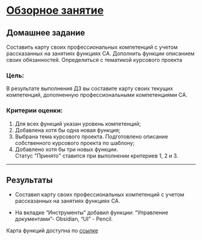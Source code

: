 # [Обзорное занятие](https://otus.ru/learning/187922/#)



## Домашнее задание

Составить карту своих профессиональных компетенций с учетом рассказанных на занятиях функциях СА. Дополнить функции описанием своих обязанностей. Определиться с тематикой курсового проекта

### Цель:

В результате выполнения ДЗ вы составите карту своих текущих компетенций, дополненную профессиональными компетенциями СА.

### Критерии оценки:

1.  Для всех функций указан уровень компетенций;
2.  Добавлена хотя бы одна новая функция;
3.  Выбрана тема курсового проекта. Подготовлено описание собственного курсового проекта по шаблону;
4.  Добавлено хотя бы три новых функции.  
    Статус "Принято" ставится при выполнении критериев 1, 2 и 3.

---

## Результаты
-   Составил карту своих профессиональных компетенций с учетом рассказанных на занятиях функциях СА.
    
-   На вкладке “Инструменты” добавил функции: “Управление документами”- Obsidian, “UI” - Pencil.

Карта функций доступна по [ссылке](https://docs.google.com/spreadsheets/d/e/2PACX-1vS9qW0lpno8y84JmvxvfjQ435vozhB9rYB291BvRRQtZAqKuolmJzXKoC-lL-tsigiwJJavfeNEnicE/pubhtml)
